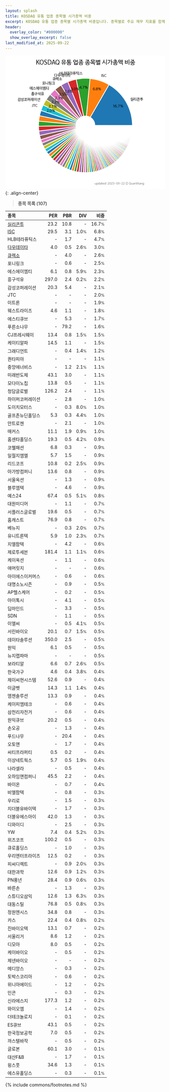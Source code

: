 ```yaml
---
layout: splash
title: KOSDAQ 유통 업종 종목별 시가총액 비중
excerpt: KOSDAQ 유통 업종 종목별 시가총액 비중입니다. 종목별로 주요 재무 지표를 함께 표시합니다.
header:
  overlay_color: "#800000"
  show_overlay_excerpt: false
last_modified_at: 2025-09-22
---
```



![KOSDAQ 유통 업종 종목별 시가총액 비중](/stats/sector/images/kosdaq_업종_유통_종목.png){: .align-center}


> **종목 목록 (107)**<a id="list"></a>

| **종목** | **PER** | **PBR** | **DIV** | **비중** |
| :------- | ------: | ------: | ------: | -------: |
| [실리콘투](/257720/) | 23.2 | 10.8 | - | 16.7<small>%</small> |
| [ISC](/095340/) | 29.5 | 3.1 | 1.0<small>%</small> | 6.8<small>%</small> |
| HLB테라퓨틱스 | - | 1.7 | - | 4.7<small>%</small> |
| [다우데이타](/032190/) | 4.0 | 0.5 | 2.6<small>%</small> | 3.0<small>%</small> |
| [큐렉소](/060280/) | - | 4.0 | - | 2.6<small>%</small> |
| 포니링크 | - | 0.6 | - | 2.5<small>%</small> |
| 에스에이엠티 | 6.1 | 0.8 | 5.9<small>%</small> | 2.3<small>%</small> |
| 흥구석유 | 297.0 | 2.4 | 0.2<small>%</small> | 2.2<small>%</small> |
| 감성코퍼레이션 | 20.3 | 5.4 | - | 2.1<small>%</small> |
| JTC | - | - | - | 2.0<small>%</small> |
| 이트론 | - | - | - | 1.9<small>%</small> |
| 웨스트라이즈 | 4.6 | 1.1 | - | 1.8<small>%</small> |
| 에스티큐브 | - | 5.3 | - | 1.7<small>%</small> |
| 푸른소나무 | - | 79.2 | - | 1.6<small>%</small> |
| CJ프레시웨이 | 13.4 | 0.8 | 1.5<small>%</small> | 1.5<small>%</small> |
| 케이티알파 | 14.5 | 1.1 | - | 1.5<small>%</small> |
| 그래디언트 | - | 0.4 | 1.4<small>%</small> | 1.2<small>%</small> |
| 퀀타피아 | - | - | - | 1.1<small>%</small> |
| 중앙에너비스 | - | 1.2 | 2.1<small>%</small> | 1.1<small>%</small> |
| 미래반도체 | 43.1 | 3.0 | - | 1.1<small>%</small> |
| 모다이노칩 | 13.8 | 0.5 | - | 1.1<small>%</small> |
| 청담글로벌 | 126.2 | 2.4 | - | 1.1<small>%</small> |
| 하이퍼코퍼레이션 | - | 2.8 | - | 1.0<small>%</small> |
| 도이치모터스 | - | 0.3 | 8.0<small>%</small> | 1.0<small>%</small> |
| 골프존뉴딘홀딩스 | 5.3 | 0.3 | 4.4<small>%</small> | 1.0<small>%</small> |
| 안트로젠 | - | 2.1 | - | 1.0<small>%</small> |
| 매커스 | 11.1 | 1.9 | 0.9<small>%</small> | 1.0<small>%</small> |
| 홈센타홀딩스 | 19.3 | 0.5 | 4.2<small>%</small> | 0.9<small>%</small> |
| 코웰패션 | 6.8 | 0.3 | - | 0.9<small>%</small> |
| 일월지엠엘 | 5.7 | 1.5 | - | 0.9<small>%</small> |
| 리드코프 | 10.8 | 0.2 | 2.5<small>%</small> | 0.9<small>%</small> |
| 아가방컴퍼니 | 13.6 | 0.8 | - | 0.9<small>%</small> |
| 서울옥션 | - | 1.3 | - | 0.9<small>%</small> |
| 블루엠텍 | - | 4.6 | - | 0.9<small>%</small> |
| 예스24 | 67.4 | 0.5 | 5.1<small>%</small> | 0.8<small>%</small> |
| 대원미디어 | - | 1.1 | - | 0.7<small>%</small> |
| 서플러스글로벌 | 19.6 | 0.5 | - | 0.7<small>%</small> |
| 홈캐스트 | 76.9 | 0.8 | - | 0.7<small>%</small> |
| 베뉴지 | - | 0.3 | 2.0<small>%</small> | 0.7<small>%</small> |
| 유니트론텍 | 5.9 | 1.0 | 2.3<small>%</small> | 0.7<small>%</small> |
| 지엘팜텍 | - | 4.2 | - | 0.6<small>%</small> |
| 제로투세븐 | 181.4 | 1.1 | 1.1<small>%</small> | 0.6<small>%</small> |
| 케이옥션 | - | 1.1 | - | 0.6<small>%</small> |
| 애머릿지 | - | - | - | 0.6<small>%</small> |
| 아이에스이커머스 | - | 0.6 | - | 0.6<small>%</small> |
| 대명소노시즌 | - | 0.9 | - | 0.5<small>%</small> |
| AP헬스케어 | - | 0.2 | - | 0.5<small>%</small> |
| 아이톡시 | - | 4.1 | - | 0.5<small>%</small> |
| 딥마인드 | - | 3.3 | - | 0.5<small>%</small> |
| SDN | - | 1.1 | - | 0.5<small>%</small> |
| 이엘씨 | - | 0.5 | 4.1<small>%</small> | 0.5<small>%</small> |
| 서린바이오 | 20.1 | 0.7 | 1.5<small>%</small> | 0.5<small>%</small> |
| 데이타솔루션 | 350.0 | 2.5 | - | 0.5<small>%</small> |
| 원익 | 6.1 | 0.5 | - | 0.5<small>%</small> |
| 뉴지랩파마 | - | - | - | 0.5<small>%</small> |
| 보라티알 | 6.6 | 0.7 | 2.6<small>%</small> | 0.5<small>%</small> |
| 한국가구 | 4.6 | 0.4 | 3.8<small>%</small> | 0.4<small>%</small> |
| 제이씨현시스템 | 52.6 | 0.9 | - | 0.4<small>%</small> |
| 이글벳 | 14.3 | 1.1 | 1.4<small>%</small> | 0.4<small>%</small> |
| 엠젠솔루션 | 13.3 | 0.9 | - | 0.4<small>%</small> |
| 케이피엠테크 | - | 0.6 | - | 0.4<small>%</small> |
| 삼천리자전거 | - | 0.6 | - | 0.4<small>%</small> |
| 원익큐브 | 20.2 | 0.5 | - | 0.4<small>%</small> |
| 손오공 | - | 1.3 | - | 0.4<small>%</small> |
| 푸드나무 | - | 20.4 | - | 0.4<small>%</small> |
| 오토앤 | - | 1.7 | - | 0.4<small>%</small> |
| 씨티프라퍼티 | 0.5 | 0.2 | - | 0.4<small>%</small> |
| 이상네트웍스 | 5.7 | 0.5 | 1.9<small>%</small> | 0.4<small>%</small> |
| 나라셀라 | - | 0.5 | - | 0.4<small>%</small> |
| 오하임앤컴퍼니 | 45.5 | 2.2 | - | 0.4<small>%</small> |
| 바이온 | - | 0.7 | - | 0.4<small>%</small> |
| 비엘팜텍 | - | 0.8 | - | 0.3<small>%</small> |
| 우리로 | - | 1.5 | - | 0.3<small>%</small> |
| 지더블유바이텍 | - | 1.7 | - | 0.3<small>%</small> |
| 더블유에스아이 | 42.0 | 1.3 | - | 0.3<small>%</small> |
| 디와이디 | - | 2.5 | - | 0.3<small>%</small> |
| YW | 7.4 | 0.4 | 5.2<small>%</small> | 0.3<small>%</small> |
| 위즈코프 | 100.2 | 0.5 | - | 0.3<small>%</small> |
| 큐로홀딩스 | - | 1.0 | - | 0.3<small>%</small> |
| 우리엔터프라이즈 | 12.5 | 0.2 | - | 0.3<small>%</small> |
| 피씨디렉트 | - | 0.9 | 2.0<small>%</small> | 0.3<small>%</small> |
| 대한과학 | 12.6 | 0.9 | 1.2<small>%</small> | 0.3<small>%</small> |
| PN풍년 | 28.4 | 0.9 | 0.6<small>%</small> | 0.3<small>%</small> |
| 바른손 | - | 1.3 | - | 0.3<small>%</small> |
| 스튜디오삼익 | 12.6 | 1.3 | 6.3<small>%</small> | 0.3<small>%</small> |
| 대동스틸 | 76.8 | 0.5 | 0.8<small>%</small> | 0.3<small>%</small> |
| 정원엔시스 | 34.8 | 0.8 | - | 0.3<small>%</small> |
| 카스 | 22.4 | 0.4 | 0.8<small>%</small> | 0.2<small>%</small> |
| 진바이오텍 | 13.1 | 0.7 | - | 0.2<small>%</small> |
| 서울리거 | 8.6 | 1.2 | - | 0.2<small>%</small> |
| 디모아 | 8.0 | 0.5 | - | 0.2<small>%</small> |
| 케이바이오 | - | 0.5 | - | 0.2<small>%</small> |
| 제넨바이오 | - | - | - | 0.2<small>%</small> |
| 메디앙스 | - | 0.3 | - | 0.2<small>%</small> |
| 토박스코리아 | - | 0.6 | - | 0.2<small>%</small> |
| 위니아에이드 | - | 1.2 | - | 0.2<small>%</small> |
| 인콘 | - | 0.3 | - | 0.2<small>%</small> |
| 신라에스지 | 177.3 | 1.2 | - | 0.2<small>%</small> |
| 와이오엠 | - | 1.4 | - | 0.2<small>%</small> |
| 더테크놀로지 | - | 0.1 | - | 0.2<small>%</small> |
| ES큐브 | 43.1 | 0.5 | - | 0.2<small>%</small> |
| 한국정보공학 | 7.0 | 0.5 | - | 0.2<small>%</small> |
| 까스텔바작 | - | 0.5 | - | 0.2<small>%</small> |
| 글로본 | 60.1 | 3.0 | - | 0.1<small>%</small> |
| 대산F&B | - | 1.7 | - | 0.1<small>%</small> |
| 윙스풋 | 34.6 | 1.3 | - | 0.1<small>%</small> |
| 에스유홀딩스 | - | 0.3 | - | 0.1<small>%</small> |

{% include commons/footnotes.md %}